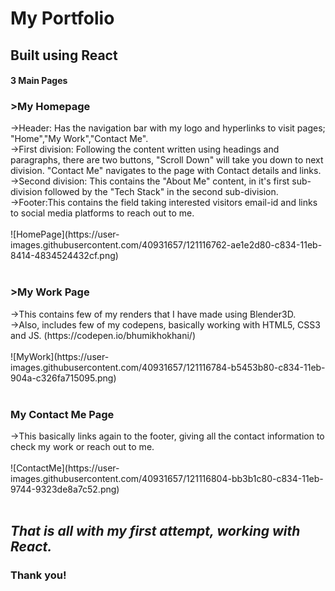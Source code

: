 <h1>My Portfolio</h1>
<h2>Built using React</h2>

<h4>3 Main Pages</h4>

<h3>>My Homepage</h3>
->Header: Has the navigation bar with my logo and hyperlinks to visit pages; "Home","My Work","Contact Me".<br>
  ->First division: Following the content written using headings and paragraphs, there are two buttons, "Scroll Down" will take you down  to next division. "Contact Me" navigates to the page with Contact details and links.<br>
  ->Second division: This contains the "About Me" content, in it's first sub-division followed by the "Tech Stack" in the second sub-division. <br>
  ->Footer:This contains the field taking interested visitors email-id and links to social media platforms to reach out to me.<br><br>
![HomePage](https://user-images.githubusercontent.com/40931657/121116762-ae1e2d80-c834-11eb-8414-4834524432cf.png)
<br>
<br><h3>>My Work Page</h3>
 ->This contains few of my renders that I have made using Blender3D. <br>
 ->Also, includes few of my codepens, basically working with HTML5, CSS3 and JS. (https://codepen.io/bhumikhokhani/)<br><br>
![MyWork](https://user-images.githubusercontent.com/40931657/121116784-b5453b80-c834-11eb-904a-c326fa715095.png)
  <br><br><h3>My Contact Me Page</h3>
  ->This basically links again to the footer, giving all the contact information to check my work or reach out to me.<br><br> 
![ContactMe](https://user-images.githubusercontent.com/40931657/121116804-bb3b1c80-c834-11eb-9744-9323de8a7c52.png)
<br><br>
<h2><i>That is all with my first attempt, working with React.</i></h2>
<h3>Thank you!</h3>
